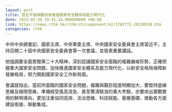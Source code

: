 ```yaml
---
layout: post
title: 習近平強調要加快推進國家安全體系和能力現代化
date: 2023-05-30 19:41:14.000000000 +08:00
link: https://news.rthk.hk/rthk/ch/component/k2/1702772-20230530.htm
categories: rthk
---
```


中共中央總書記、國家主席、中央軍委主席、中央國家安全委員會主席習近平，主持召開二十屆中央國家安全委員會第一次會議，並發表重要講話。

他強調要全面貫徹黨二十大精神，深刻認識國家安全面臨的複雜嚴峻形勢，正確把握重大國家安全問題，加快推進國家安全體系及能力現代化，以新安全格局保障新發展格局，努力開創國家安全工作新局面。

會議就指出，當前所面臨的國家安全問題，複雜與艱巨程度明顯加大，要堅持底線思維及極限思維，準備經受風高浪急、甚至驚濤駭浪的重大考驗，亦要突出實戰實用的鮮明導向，更加注重協同高效、法治思維、科技賦能、基層基礎，推動各方面建設銜接、聯動集成。
